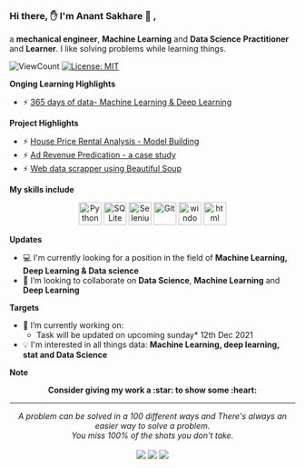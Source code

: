 ### Hi there, ✋ I'm Anant Sakhare 👨 ,

a **mechanical engineer**, **Machine Learning** and **Data Science** **Practitioner** and **Learner**. I like solving problems while learning things.

![ViewCount](https://views.whatilearened.today/views/github/senhorinfinito/Anant_Sakhare.svg?cache=remove)
[![License: MIT](https://img.shields.io/badge/License-MIT-Green.svg)](https://opensource.org/licenses/MIT)


**Onging Learning Highlights**
- ⚡ [365 days of data- Machine Learning & Deep Learning](https://github.com/senhorinfinito/365daysofdata_ML_DL)


**Project Highlights**
- ⚡ [House Price Rental Analysis - Model Building](https://github.com/senhorinfinito/rental_price_analysis)
- ⚡ [Ad Revenue Predication - a case study](https://github.com/senhorinfinito/IITG_Summer_Analytics_Course)
- ⚡ [Web data scrapper using Beautiful Soup](https://github.com/senhorinfinito/scrappers)


**My skills include**

<p align = 'center'>
  	<img title="Python" alt="Python" src="https://github.com/senhorinfinito/Anant_Sakhare/blob/main/assests/python.svg" width="40" height="40" />
  	<img title="SQLite" alt="SQLite" src="https://github.com/senhorinfinito/Anant_Sakhare/blob/main/assests/sqlite.svg" width="40" height="40" />
  	<img title="Selenium" alt="Selenium" src="https://github.com/senhorinfinito/Anant_Sakhare/blob/main/assests/selenium.svg" width="40" height="40" />
  	<img title="Git" alt="Git" src="https://github.com/senhorinfinito/Anant_Sakhare/blob/main/assests/git.svg" width="40" height="40" />
  	<img title="windows" alt="windows" src="https://github.com/senhorinfinito/Anant_Sakhare/blob/main/assests/windows.svg" width="40" height="40" />
  	<img title="html" alt="html" src="https://github.com/senhorinfinito/Anant_Sakhare/blob/main/assests/html-5.svg" width="40" height="40" />  
  
</p>


 
**Updates**

* 💻 I'm currently looking for a position in the field of **Machine Learning, Deep Learning & Data science**
* 👯 I’m looking to collaborate on **Data Science**, **Machine Learning** and **Deep Learning**

**Targets**
- 🔭 I’m currently working on:
	- Task will be updated on upcoming sunday* 12th Dec 2021
- :bulb: I'm interested in all things data: **Machine Learning, deep learning, stat and Data Science**

**Note**	

<p align="center">
	<strong>Consider giving my work a :star: to show some :heart: </strong>
</p>

<hr>
<p align="center">
   <i>A problem can be solved in a 100 different ways and There's always an easier way to solve a problem.</i>
   <br>
   <i>You miss 100% of the shots you don't take.</i>
   <br>
<br>
<a target="_blank" href="https://www.linkedin.com/in/anantsakhare/"><img src="https://img.shields.io/badge/-LinkedIn-0077B5?style=for-the-badge&logo=Linkedin&logoColor=white"></img></a>
<a target="_blank" href="mailto:imanantsakhare@gmail.com"><img src="https://img.shields.io/badge/-Gmail-D14836?style=for-the-badge&logo=Gmail&logoColor=white"></img></a>
<a target="_blank" href="https://www.kaggle.com/anantsakhare"><img src="https://img.shields.io/badge/Kaggle-20BEFF?style=for-the-badge&logo=Kaggle&logoColor=white"></img></a>
<br>
</p>       






